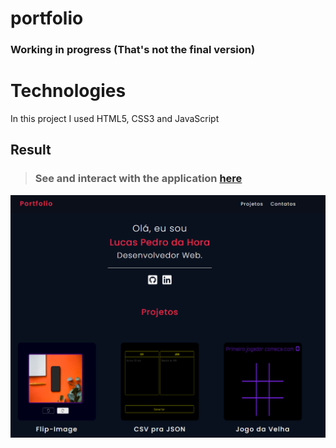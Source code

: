 # portfolio

### Working in progress (That's not the final version)

# Technologies
In this project I used HTML5, CSS3 and JavaScript

## Result

> ### See and interact with the application [here](https://portfolio-lusk1nha.vercel.app/) 
[![vercel.app](./public/assets/github-image-desktop.png)](https://portfolio-lusk1nha.vercel.app/)
